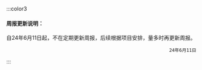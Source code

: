 :::color3
#### 周报更新说明：
自24年6月11日起，不在定期更新周报，后续根据项目安排，量多时再更新周报。

                                                                24年6月11日

:::



